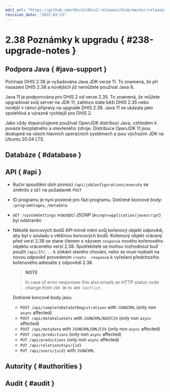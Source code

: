 ```yaml
---
edit_url: "https://github.com/dhis2/dhis2-releases/blob/master/releases/2.38/README.md"
revision_date: "2022-03-23"
---
```


# 2.38 Poznámky k upgradu { #238-upgrade-notes }

## Podpora Java { #java-support }

Počínaje DHIS 2.38 je vyžadována Java JDK verze 11. To znamená, že při nasazení DHIS 2.38 a novějších již nemůžete používat Java 8.

Java 11 je podporována pro DHIS 2 od verze 2.35. To znamená, že můžete upgradovat svůj server na JDK 11, zatímco stále běží DHIS 2.35 nebo novější v rámci přípravy na upgrade DHIS 2.38. Java 11 se ukázala jako spolehlivá a výrazně rychlejší pro DHIS 2.

Jako vždy doporučujeme používat OpenJDK distribuci Java, vzhledem k povaze bezplatného a otevřeného zdroje. Distribuce OpenJDK 11 jsou dostupné na všech hlavních operačních systémech a jsou výchozím JDK na Ubuntu 20.04 LTS.

## Databáze { #database }

## API { #api }

-   Ruční spouštění úloh pomocí `/api/jobConfigurations/execute` se změnilo z `GET` na požadavek `POST`
-   ID programu je nyní povinné pro fázi programu. Dotčené koncové body: `/programStages`, `/metadata`
-   `GET /systemSettings` vracející JSONP (`Accept=application/javascript`) byl odstraněn
-   Několik koncových bodů API mírně mění svůj kořenový objekt odpovědi, aby byl v souladu s většinou koncových bodů. Kořenový objekt vrácený před verzí 2.38 se stane členem s názvem `response` nového kořenového objektu vráceného verzí 2.38. Spotřebitelé se mohou rozhodnout buď použít `/api/37/...` k získání starého chování, nebo se musí rozbalit na novou odpověď provedením `<root> .response` k vyřešení předchozího kořenového adresáře z odpovědi 2.38.

    > **NOTE**
    >
    > In case of error responses this also entails an HTTP status code change from `200 OK` to `409 Conflict`.

    Dotčené koncové body jsou:

    -   `POST /api/completeDataSetRegistrations` with `JSON`/`XML` (only non `async` affected)
    -   `POST /api/dataValueSets` with `JSON`/`XML`/`ADX`/`CSV` (only non `async` affected)
    -   `POST /api/metadata` with `JSON`/`XML`/`GML`/`CSV` (only non `async` affected)
    -   `POST /api/predictions` (only non `async` affected)
    -   `PUT /api/predictions` (only non `async` affected)
    -   `PUT /api/relationships/{id}`
    -   `PUT /api/users/{uid}` with `JSON`/`XML`

## Autority { #authorities }

## Audit { #audit }
